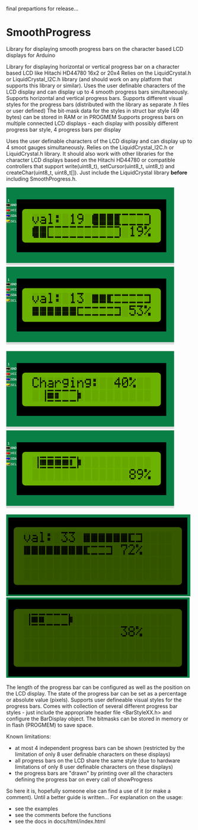 final prepartions for release...

# SmoothProgress

Library for displaying smooth progress bars on the character based LCD displays for Arduino

Library for displaying horizontal or vertical progress bar on a character based LCD like Hitachi HD44780 16x2 or 20x4
Relies on the LiquidCrystal.h or LiquidCrystal_I2C.h library (and should work on any platform that supports this library or similar).
Uses the user definable characters of the LCD display and can display up to 4 smooth progress bars simultaneously.
Supports horizontal and vertical progress bars. 
Supports different visual styles for the progress bars (distributed with the library as separate .h files or user defined)
The bit-mask data for the styles in struct bar style (49 bytes) can be stored in RAM or in PROGMEM
Supports progress bars on multiple connected LCD displays - each display with possibly different progress bar style, 4 progress bars per display

Uses the user definable characters of the LCD display and can display up to 4 smoot gauges simultaneously. Relies on the LiquidCrystal_I2C.h or LiquidCrystal.h library. It should also work with other libraries for the character LCD displays based on the Hitachi HD44780 or compatible controllers that support write(uint8_t), setCursor(uint8_t, uint8_t) and createChar(uint8_t, uint8_t[]). Just include the LiquidCrystal library **before** including SmoothProgress.h.

![ProgressBar0](https://github.com/Gjorgjevikj/SmoothProgress/blob/main/extras/SmootProgressBar_0_16x2.png) ![ProgressBar1](https://github.com/Gjorgjevikj/SmoothProgress/blob/main/extras/SmootProgressBar_1_16x2.png)

![Battery6](https://github.com/Gjorgjevikj/SmoothProgress/blob/main/extras/BatteryGauge_6_16x2.png) ![Battery7](https://github.com/Gjorgjevikj/SmoothProgress/blob/main/extras/BatteryGauge_7_16x2.png)

![ProgressBar3](https://github.com/Gjorgjevikj/SmoothProgress/blob/main/extras/SmootProgressBar_1_20x4.png) ![Battery8](https://github.com/Gjorgjevikj/SmoothProgress/blob/main/extras/BatteryGauge_7_20x4.png)

The length of the progress bar can be configured as well as the position on the LCD display. The state of the progress bar can be set as a percentage or absolute value (pixels). Supports user defineable visual styles for the progress bars. Comes with collection of several different progress bar styles - just include the appropriate header file <BarStyleXX.h> and configure the BarDisplay object. The bitmasks can be stored in memory or in flash (PROGMEM) to save space.

Known limitations:
 - at most 4 independent progress bars can be shown (restricted by the limitation of only 8 user definable characters on these displays)
 - all progress bars on the LCD share the same style (due to hardware limitations of only 8 user definable characters on these displays)
 - the progress bars are "drawn" by printing over all the characters defining the progress bar on every call of showProgress

So here it is, hopefully someone else can find a use of it (or make a comment).
Until a better guide is written...
For explanation on the usage:
- see the examples 
- see the comments before the functions
- see the docs in docs/html/index.html


